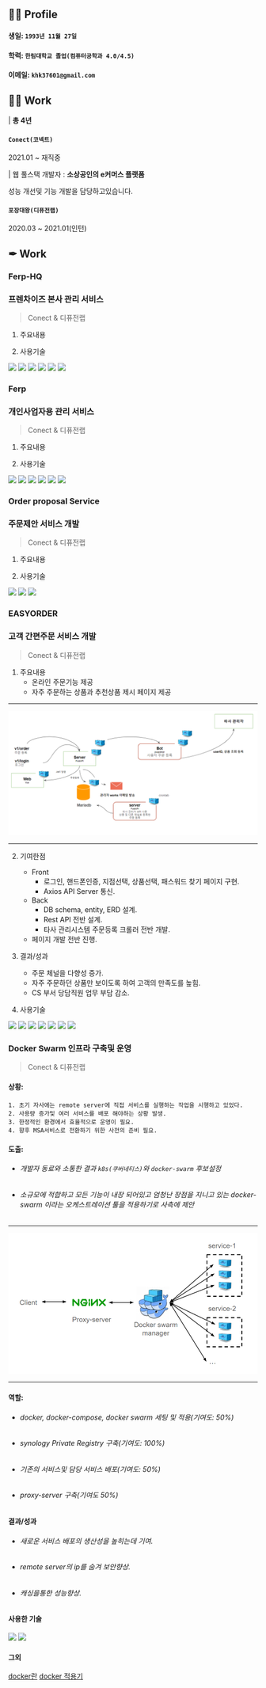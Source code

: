 

## 🙇‍♂️ **Profile**

#### 생일:  ```1993년 11월 27일```
#### 학력:  ```한림대학교 졸업(컴퓨터공학과 4.0/4.5)```
#### 이메일: ```khk37601@gmail.com```
 

## 👨‍💻 Work
| **총 4년**

####  ```Conect(코넥트)```  
2021.01 ~ 재직중   

| 웹 풀스택 개발자
: **소상공인의 e커머스 플랫폼**

성능 개선및 기능 개발을 담당하고있습니다.

####  ```포장대왕(디퓨전랩)```  
2020.03 ~ 2021.01(인턴)   

## ✒ Work




### Ferp-HQ
### 프렌차이즈 본사 관리 서비스
> Conect & 디퓨전랩
1. 주요내용
   
7. 사용기술
   
<img src="https://img.shields.io/badge/PHP-777BB4?style=for-the-badge&logo=PHP&logoColor=white">  <img src="https://img.shields.io/badge/Composer-885630?style=for-the-badge&logo=Composer&logoColor=white"> <img src="https://img.shields.io/badge/Apache-D22128?style=for-the-badge&logo=Apache&logoColor=white"> <img src="https://img.shields.io/badge/Docker-2496ED?style=for-the-badge&logo=Docker&logoColor=white"> <img src="https://img.shields.io/badge/MariaDB-003545?style=for-the-badge&logo=MariaDB&logoColor=white"> <img src="https://img.shields.io/badge/jQuery-0769AD?style=for-the-badge&logo=jQuery&logoColor=white"> 

### Ferp
### 개인사업자용 관리 서비스
> Conect & 디퓨전랩
1. 주요내용
   

7. 사용기술

<img src="https://img.shields.io/badge/PHP-777BB4?style=for-the-badge&logo=PHP&logoColor=white">  <img src="https://img.shields.io/badge/Composer-885630?style=for-the-badge&logo=Composer&logoColor=white"> <img src="https://img.shields.io/badge/Apache-D22128?style=for-the-badge&logo=Apache&logoColor=white"> <img src="https://img.shields.io/badge/Docker-2496ED?style=for-the-badge&logo=Docker&logoColor=white"> <img src="https://img.shields.io/badge/MariaDB-003545?style=for-the-badge&logo=MariaDB&logoColor=white"> <img src="https://img.shields.io/badge/jQuery-0769AD?style=for-the-badge&logo=jQuery&logoColor=white"> 


### Order proposal Service
### 주문제안 서비스 개발
> Conect & 디퓨전랩
1. 주요내용
   

7. 사용기술

<img src="https://img.shields.io/badge/Docker-2496ED?style=for-the-badge&logo=Docker&logoColor=white"> <img src="https://img.shields.io/badge/FastAPI-009688?style=for-the-badge&logo=FastAPI&logoColor=white"> <img src="https://img.shields.io/badge/MariaDB-003545?style=for-the-badge&logo=MariaDB&logoColor=white">

### EASYORDER
### 고객 간편주문 서비스 개발
> Conect & 디퓨전랩
1. 주요내용
   * 온라인 주문기능 제공
   * 자주 주문하는 상품과 추천상품 제시 페이지 제공

-------------------------------------------

<img src="https://github.com/khk37601/profile/blob/main/img/project/easyorder.png" width="100%" height="30%">

-------------------------------------------
  
2. 기여한점
   * Front  
      * 로그인, 핸드폰인증, 지점선택, 상품선택, 패스워드 찾기 페이지 구현.
      * Axios API Server 통신.
   * Back
     * DB schema, entity, ERD 설계.
     * Rest API 전반 설계.
     * 타사 관리시스템 주문등록 크롤러 전반 개발.
   * 페이지 개발 전반 진행.

5. 결과/성과
   * 주문 체널을 다향성 증가. 
   * 자주 주문하던 상품만 보이도록 하여 고객의 만족도를 높힘.
   * CS 부서 당담직원 업무 부담 감소.
   
7. 사용기술

<img src="https://img.shields.io/badge/NGINX-009639?style=for-the-badge&logo=NGINX&logoColor=white"> <img src="https://img.shields.io/badge/Docker-2496ED?style=for-the-badge&logo=Docker&logoColor=white"> <img src="https://img.shields.io/badge/FastAPI-009688?style=for-the-badge&logo=FastAPI&logoColor=white"> <img src="https://img.shields.io/badge/MariaDB-003545?style=for-the-badge&logo=MariaDB&logoColor=white"> <img src="https://img.shields.io/badge/vue.js-4FC08D?style=for-the-badge&logo=vue.js&logoColor=white"> <img src="https://img.shields.io/badge/puppeteer-40B5A4?style=for-the-badge&logo=puppeteer&logoColor=white"> <img src="https://img.shields.io/badge/koa-33333D?style=for-the-badge&logo=koa&logoColor=white">


### Docker Swarm 인프라 구축및 운영
> Conect & 디퓨전랩

#### 상황:
```
1. 초기 자사에는 remote server에 직접 서비스를 실행하는 작업을 시행하고 있었다.
2. 사용량 증가및 여러 서비스를 배포 해야하는 상황 발생.
3. 한정적인 환경에서 효율적으로 운영이 필요.
4. 향후 MSA서비스로 전환하기 위한 사전의 준비 필요.
```

#### 도출:
* ###### 개발자 동료와 소통한 결과 ```k8s(쿠버네티스)```와 ```docker-swarm``` 후보설정
* ###### 소규모에 적합하고 모든 기능이 내장 되어있고 엄청난 장점을 지니고 있는 docker-swarm 이라는 오케스트레이션 툴을 적용하기로 사측에 제안

--------------------------------------

<img src="https://github.com/khk37601/profile/blob/main/img/devops/docker.png" width="100%" height="30%">

--------------------------------------

#### 역할:
* ###### docker, docker-compose, docker swarm 세팅 및 적용(기여도: 50%)
* ###### synology Private Registry 구축(기여도: 100%)
* ###### 기존의 서비스및 담당 서비스 배포(기여도: 50%)
* ###### proxy-server 구축(기여도 50%)

#### 결과/성과
* ###### 새로운 서비스 배포의 생산성을 높히는데 기여.
* ###### remote server의 ip를 숨겨 보안향상.
* ###### 캐싱을통한 성능향상.
  
#### 사용한 기술
<img src="https://img.shields.io/badge/NGINX-009639?style=for-the-badge&logo=NGINX&logoColor=white"> <img src="https://img.shields.io/badge/Docker-2496ED?style=for-the-badge&logo=Docker&logoColor=white"> 


#### 그외
[docker란](https://github.com/khk37601/Docker) [docker 적용기](https://github.com/khk37601/tech/blob/main/%EC%9A%B0%EB%8B%B9%ED%83%95%ED%83%95%EA%B0%9C%EB%B0%9C%20%EC%A0%81%EC%9A%A9%EA%B8%B0/docker/docker-swarm.md)



